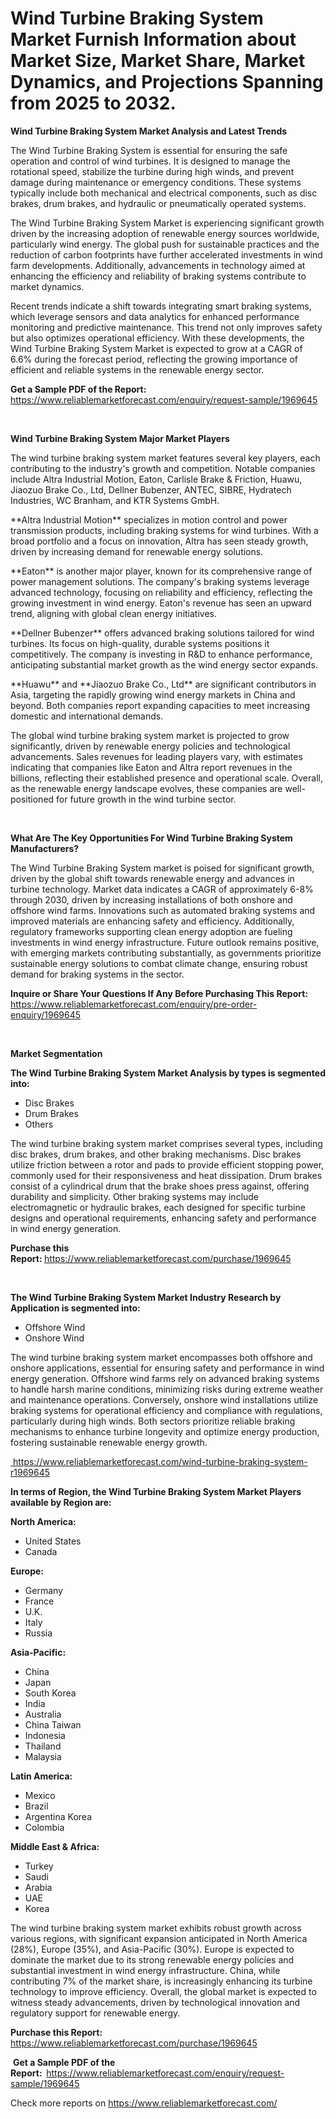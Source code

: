<p><h1>Wind Turbine Braking System Market Furnish Information about Market Size, Market Share, Market Dynamics, and Projections Spanning from 2025 to 2032.</h1></p><p><strong>Wind Turbine Braking System Market Analysis and Latest Trends</strong></p>
<p><p>The Wind Turbine Braking System is essential for ensuring the safe operation and control of wind turbines. It is designed to manage the rotational speed, stabilize the turbine during high winds, and prevent damage during maintenance or emergency conditions. These systems typically include both mechanical and electrical components, such as disc brakes, drum brakes, and hydraulic or pneumatically operated systems.</p><p>The Wind Turbine Braking System Market is experiencing significant growth driven by the increasing adoption of renewable energy sources worldwide, particularly wind energy. The global push for sustainable practices and the reduction of carbon footprints have further accelerated investments in wind farm developments. Additionally, advancements in technology aimed at enhancing the efficiency and reliability of braking systems contribute to market dynamics.</p><p>Recent trends indicate a shift towards integrating smart braking systems, which leverage sensors and data analytics for enhanced performance monitoring and predictive maintenance. This trend not only improves safety but also optimizes operational efficiency. With these developments, the Wind Turbine Braking System Market is expected to grow at a CAGR of 6.6% during the forecast period, reflecting the growing importance of efficient and reliable systems in the renewable energy sector.</p></p>
<p><strong>Get a Sample PDF of the Report:&nbsp;</strong> <a href="https://www.reliablemarketforecast.com/enquiry/request-sample/1969645?utm_campaign=2518&utm_medium=2&utm_source=Github&utm_content=ia&utm_term=20022025&utm_id=wind-turbine-braking-system">https://www.reliablemarketforecast.com/enquiry/request-sample/1969645</a></p>
<p>&nbsp;</p>
<p><strong>Wind Turbine Braking System Major Market Players</strong></p>
<p><p>The wind turbine braking system market features several key players, each contributing to the industry's growth and competition. Notable companies include Altra Industrial Motion, Eaton, Carlisle Brake & Friction, Huawu, Jiaozuo Brake Co., Ltd, Dellner Bubenzer, ANTEC, SIBRE, Hydratech Industries, WC Branham, and KTR Systems GmbH.</p><p>**Altra Industrial Motion** specializes in motion control and power transmission products, including braking systems for wind turbines. With a broad portfolio and a focus on innovation, Altra has seen steady growth, driven by increasing demand for renewable energy solutions. </p><p>**Eaton** is another major player, known for its comprehensive range of power management solutions. The company's braking systems leverage advanced technology, focusing on reliability and efficiency, reflecting the growing investment in wind energy. Eaton's revenue has seen an upward trend, aligning with global clean energy initiatives.</p><p>**Dellner Bubenzer** offers advanced braking solutions tailored for wind turbines. Its focus on high-quality, durable systems positions it competitively. The company is investing in R&D to enhance performance, anticipating substantial market growth as the wind energy sector expands.</p><p>**Huawu** and **Jiaozuo Brake Co., Ltd** are significant contributors in Asia, targeting the rapidly growing wind energy markets in China and beyond. Both companies report expanding capacities to meet increasing domestic and international demands.</p><p>The global wind turbine braking system market is projected to grow significantly, driven by renewable energy policies and technological advancements. Sales revenues for leading players vary, with estimates indicating that companies like Eaton and Altra report revenues in the billions, reflecting their established presence and operational scale. Overall, as the renewable energy landscape evolves, these companies are well-positioned for future growth in the wind turbine sector.</p></p>
<p>&nbsp;</p>
<p><strong>What Are The Key Opportunities For Wind Turbine Braking System Manufacturers?</strong></p>
<p><p>The Wind Turbine Braking System market is poised for significant growth, driven by the global shift towards renewable energy and advances in turbine technology. Market data indicates a CAGR of approximately 6-8% through 2030, driven by increasing installations of both onshore and offshore wind farms. Innovations such as automated braking systems and improved materials are enhancing safety and efficiency. Additionally, regulatory frameworks supporting clean energy adoption are fueling investments in wind energy infrastructure. Future outlook remains positive, with emerging markets contributing substantially, as governments prioritize sustainable energy solutions to combat climate change, ensuring robust demand for braking systems in the sector.</p></p>
<p><strong>Inquire or Share Your Questions If Any Before Purchasing This Report:</strong> <a href="https://www.reliablemarketforecast.com/enquiry/pre-order-enquiry/1969645?utm_campaign=2518&utm_medium=2&utm_source=Github&utm_content=ia&utm_term=20022025&utm_id=wind-turbine-braking-system">https://www.reliablemarketforecast.com/enquiry/pre-order-enquiry/1969645</a></p>
<p>&nbsp;</p>
<p><strong>Market Segmentation</strong></p>
<p><strong>The Wind Turbine Braking System Market Analysis by types is segmented into:</strong></p>
<p><ul><li>Disc Brakes</li><li>Drum Brakes</li><li>Others</li></ul></p>
<p><p>The wind turbine braking system market comprises several types, including disc brakes, drum brakes, and other braking mechanisms. Disc brakes utilize friction between a rotor and pads to provide efficient stopping power, commonly used for their responsiveness and heat dissipation. Drum brakes consist of a cylindrical drum that the brake shoes press against, offering durability and simplicity. Other braking systems may include electromagnetic or hydraulic brakes, each designed for specific turbine designs and operational requirements, enhancing safety and performance in wind energy generation.</p></p>
<p><strong>Purchase this Report:&nbsp;</strong><a href="https://www.reliablemarketforecast.com/purchase/1969645?utm_campaign=2518&utm_medium=2&utm_source=Github&utm_content=ia&utm_term=20022025&utm_id=wind-turbine-braking-system">https://www.reliablemarketforecast.com/purchase/1969645</a></p>
<p>&nbsp;</p>
<p><strong>The Wind Turbine Braking System Market Industry Research by Application is segmented into:</strong></p>
<p><ul><li>Offshore Wind</li><li>Onshore Wind</li></ul></p>
<p><p>The wind turbine braking system market encompasses both offshore and onshore applications, essential for ensuring safety and performance in wind energy generation. Offshore wind farms rely on advanced braking systems to handle harsh marine conditions, minimizing risks during extreme weather and maintenance operations. Conversely, onshore wind installations utilize braking systems for operational efficiency and compliance with regulations, particularly during high winds. Both sectors prioritize reliable braking mechanisms to enhance turbine longevity and optimize energy production, fostering sustainable renewable energy growth.</p></p>
<p><a href="https://www.reliablemarketforecast.com/wind-turbine-braking-system-r1969645?utm_campaign=2518&utm_medium=2&utm_source=Github&utm_content=ia&utm_term=20022025&utm_id=wind-turbine-braking-system">&nbsp;https://www.reliablemarketforecast.com/wind-turbine-braking-system-r1969645</a></p>
<p><strong>In terms of Region, the Wind Turbine Braking System Market Players available by Region are:</strong></p>
<p>
    <p> <strong> North America: </strong>
        <ul>
            <li>United States</li>
            <li>Canada</li>
        </ul>
        </p> 
    <p> <strong> Europe: </strong>
        <ul>
            <li>Germany</li>
            <li>France</li>
            <li>U.K.</li>
            <li>Italy</li>
            <li>Russia</li>
        </ul>
        </p> 
    <p> <strong> Asia-Pacific: </strong>
        <ul>
            <li>China</li>
            <li>Japan</li>
            <li>South Korea</li>
            <li>India</li>
            <li>Australia</li>
            <li>China Taiwan</li>
            <li>Indonesia</li>
            <li>Thailand</li>
            <li>Malaysia</li>
        </ul>
        </p> 
    <p> <strong> Latin America: </strong>
        <ul>
            <li>Mexico</li>
            <li>Brazil</li>
            <li>Argentina Korea</li>
            <li>Colombia</li>
        </ul>
        </p> 
    <p> <strong> Middle East & Africa: </strong>
        <ul>
            <li>Turkey</li>
            <li>Saudi</li>
            <li>Arabia</li>
            <li>UAE</li>
            <li>Korea</li>
        </ul>
    </p>
    </p>
<p><p>The wind turbine braking system market exhibits robust growth across various regions, with significant expansion anticipated in North America (28%), Europe (35%), and Asia-Pacific (30%). Europe is expected to dominate the market due to its strong renewable energy policies and substantial investment in wind energy infrastructure. China, while contributing 7% of the market share, is increasingly enhancing its turbine technology to improve efficiency. Overall, the global market is expected to witness steady advancements, driven by technological innovation and regulatory support for renewable energy.</p></p>
<p><strong>Purchase this Report: </strong><a href="https://www.reliablemarketforecast.com/purchase/1969645?utm_campaign=2518&utm_medium=2&utm_source=Github&utm_content=ia&utm_term=20022025&utm_id=wind-turbine-braking-system">https://www.reliablemarketforecast.com/purchase/1969645</a></p>
<p>&nbsp;<strong>Get a Sample PDF of the Report:&nbsp;&nbsp;</strong><a href="https://www.reliablemarketforecast.com/enquiry/request-sample/1969645?utm_campaign=2518&utm_medium=2&utm_source=Github&utm_content=ia&utm_term=20022025&utm_id=wind-turbine-braking-system">https://www.reliablemarketforecast.com/enquiry/request-sample/1969645</a></p>
<p><strong></strong></p>
<p>Check more reports on <a href="https://www.reliablemarketforecast.com/?utm_campaign=2518&utm_medium=2&utm_source=Github&utm_content=ia&utm_term=20022025&utm_id=wind-turbine-braking-system">https://www.reliablemarketforecast.com/</a></p>